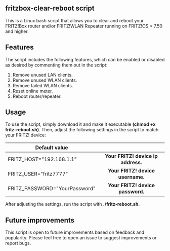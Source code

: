 ## fritzbox-clear-reboot script
This is a Linux bash script that allows you to clear and reboot your FRITZ!Box router and/or FRITZ!WLAN Repeater running on FRITZ!OS < 7.50 and higher.

## Features
The script includes the following features, which can be enabled or disabled as desired by commenting them out in the script:

1. Remove unused LAN clients.
2. Remove unused WLAN clients.
3. Remove failed WLAN clients.
4. Reset online meter.
5. Reboot router/repeater.

## Usage

To use the script, simply download it and make it executable **(chmod +x fritz-reboot.sh)**. Then, adjust the following settings in the script to match your FRITZ! device:

| Default value                 |                                   |
| ----------------------------- |:---------------------------------:|
| FRITZ_HOST="192.168.1.1"      | **Your FRITZ! device ip address.** |
| FRITZ_USER="fritz7777"        | **Your FRITZ! device username.**  |
| FRITZ_PASSWORD="YourPassword" | **Your FRITZ! device password.**  |

After adjusting the settings, run the script with **./fritz-reboot.sh.**

## Future improvements
This script is open to future improvements based on feedback and popularity. Please feel free to open an issue to suggest improvements or report bugs.
